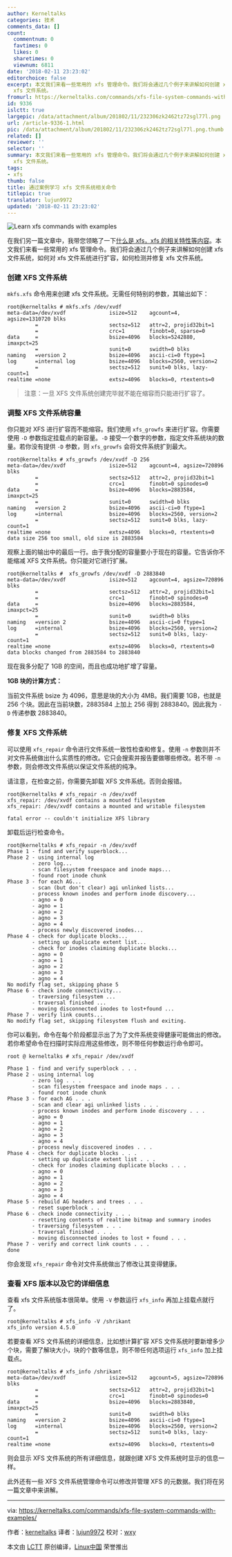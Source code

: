 ```yaml
---
author: Kerneltalks
categories: 技术
comments_data: []
count:
  commentnum: 0
  favtimes: 0
  likes: 0
  sharetimes: 0
  viewnum: 6811
date: '2018-02-11 23:23:02'
editorchoice: false
excerpt: 本文我们来看一些常用的 xfs 管理命令。我们将会通过几个例子来讲解如何创建 xfs 文件系统，如何对 xfs 文件系统进行扩容，如何检测并修复
  xfs 文件系统。
fromurl: https://kerneltalks.com/commands/xfs-file-system-commands-with-examples/
id: 9336
islctt: true
largepic: /data/attachment/album/201802/11/232306zk2462tz72sgl77l.png
url: /article-9336-1.html
pic: /data/attachment/album/201802/11/232306zk2462tz72sgl77l.png.thumb.jpg
related: []
reviewer: ''
selector: ''
summary: 本文我们来看一些常用的 xfs 管理命令。我们将会通过几个例子来讲解如何创建 xfs 文件系统，如何对 xfs 文件系统进行扩容，如何检测并修复
  xfs 文件系统。
tags:
- xfs
thumb: false
title: 通过案例学习 xfs 文件系统相关命令
titlepic: true
translator: lujun9972
updated: '2018-02-11 23:23:02'
---
```


![Learn xfs commands with examples](/data/attachment/album/201802/11/232306zk2462tz72sgl77l.png)


在我们另一篇文章中，我带您领略了一下[什么是 xfs，xfs 的相关特性等内容](https://kerneltalks.com/disk-management/xfs-filesystem-in-linux/)。本文我们来看一些常用的 xfs 管理命令。我们将会通过几个例子来讲解如何创建 xfs 文件系统，如何对 xfs 文件系统进行扩容，如何检测并修复 xfs 文件系统。


### 创建 XFS 文件系统


`mkfs.xfs` 命令用来创建 xfs 文件系统。无需任何特别的参数，其输出如下：



```
root@kerneltalks # mkfs.xfs /dev/xvdf
meta-data=/dev/xvdf              isize=512    agcount=4, agsize=1310720 blks
         =                       sectsz=512   attr=2, projid32bit=1
         =                       crc=1        finobt=0, sparse=0
data     =                       bsize=4096   blocks=5242880, imaxpct=25
         =                       sunit=0      swidth=0 blks
naming   =version 2              bsize=4096   ascii-ci=0 ftype=1
log      =internal log           bsize=4096   blocks=2560, version=2
         =                       sectsz=512   sunit=0 blks, lazy-count=1
realtime =none                   extsz=4096   blocks=0, rtextents=0

```


> 
> 注意：一旦 XFS 文件系统创建完毕就不能在缩容而只能进行扩容了。
> 
> 
> 


### 调整 XFS 文件系统容量


你只能对 XFS 进行扩容而不能缩容。我们使用 `xfs_growfs` 来进行扩容。你需要使用 `-D` 参数指定挂载点的新容量。`-D` 接受一个数字的参数，指定文件系统块的数量。若你没有提供 `-D` 参数，则 `xfs_growfs` 会将文件系统扩到最大。



```
root@kerneltalks # xfs_growfs /dev/xvdf -D 256
meta-data=/dev/xvdf              isize=512    agcount=4, agsize=720896 blks
         =                       sectsz=512   attr=2, projid32bit=1
         =                       crc=1        finobt=0 spinodes=0
data     =                       bsize=4096   blocks=2883584, imaxpct=25
         =                       sunit=0      swidth=0 blks
naming   =version 2              bsize=4096   ascii-ci=0 ftype=1
log      =internal               bsize=4096   blocks=2560, version=2
         =                       sectsz=512   sunit=0 blks, lazy-count=1
realtime =none                   extsz=4096   blocks=0, rtextents=0
data size 256 too small, old size is 2883584

```

观察上面的输出中的最后一行。由于我分配的容量要小于现在的容量。它告诉你不能缩减 XFS 文件系统。你只能对它进行扩展。



```
root@kerneltalks #  xfs_growfs /dev/xvdf -D 2883840
meta-data=/dev/xvdf              isize=512    agcount=4, agsize=720896 blks
         =                       sectsz=512   attr=2, projid32bit=1
         =                       crc=1        finobt=0 spinodes=0
data     =                       bsize=4096   blocks=2883584, imaxpct=25
         =                       sunit=0      swidth=0 blks
naming   =version 2              bsize=4096   ascii-ci=0 ftype=1
log      =internal               bsize=4096   blocks=2560, version=2
         =                       sectsz=512   sunit=0 blks, lazy-count=1
realtime =none                   extsz=4096   blocks=0, rtextents=0
data blocks changed from 2883584 to 2883840

```

现在我多分配了 1GB 的空间，而且也成功地扩增了容量。


**1GB 块的计算方式：**


当前文件系统 bsize 为 4096，意思是块的大小为 4MB。我们需要 1GB，也就是 256 个块。因此在当前块数，2883584 上加上 256 得到 2883840。因此我为 `-D` 传递参数 2883840。


### 修复 XFS 文件系统


可以使用 `xfs_repair` 命令进行文件系统一致性检查和修复。使用 `-n` 参数则并不对文件系统做出什么实质性的修改。它只会搜索并报告要做哪些修改。若不带 `-n` 参数，则会修改文件系统以保证文件系统的纯净。


请注意，在检查之前，你需要先卸载 XFS 文件系统。否则会报错。



```
root@kerneltalks # xfs_repair -n /dev/xvdf
xfs_repair: /dev/xvdf contains a mounted filesystem
xfs_repair: /dev/xvdf contains a mounted and writable filesystem

fatal error -- couldn't initialize XFS library

```

卸载后运行检查命令。



```
root@kerneltalks # xfs_repair -n /dev/xvdf
Phase 1 - find and verify superblock...
Phase 2 - using internal log
        - zero log...
        - scan filesystem freespace and inode maps...
        - found root inode chunk
Phase 3 - for each AG...
        - scan (but don't clear) agi unlinked lists...
        - process known inodes and perform inode discovery...
        - agno = 0
        - agno = 1
        - agno = 2
        - agno = 3
        - agno = 4
        - process newly discovered inodes...
Phase 4 - check for duplicate blocks...
        - setting up duplicate extent list...
        - check for inodes claiming duplicate blocks...
        - agno = 0
        - agno = 1
        - agno = 2
        - agno = 3
        - agno = 4
No modify flag set, skipping phase 5
Phase 6 - check inode connectivity...
        - traversing filesystem ...
        - traversal finished ...
        - moving disconnected inodes to lost+found ...
Phase 7 - verify link counts...
No modify flag set, skipping filesystem flush and exiting.

```

你可以看到，命令在每个阶段都显示出了为了文件系统变得健康可能做出的修改。若你希望命令在扫描时实际应用这些修改，则不带任何参数运行命令即可。



```
root @ kerneltalks # xfs_repair /dev/xvdf

Phase 1 - find and verify superblock . . .
Phase 2 - using internal log
        - zero log . . .
        - scan filesystem freespace and inode maps . . .
        - found root inode chunk
Phase 3 - for each AG . . . 
        - scan and clear agi unlinked lists . . .
        - process known inodes and perform inode discovery . . .
        - agno = 0 
        - agno = 1
        - agno = 2
        - agno = 3
        - agno = 4
        - process newly discovered inodes . . . 
Phase 4 - check for duplicate blocks . . .
        - setting up duplicate extent list . . .
        - check for inodes claiming duplicate blocks . . .
        - agno = 0
        - agno = 1
        - agno = 2
        - agno = 3
        - agno = 4 
Phase 5 - rebuild AG headers and trees . . .
        - reset superblock . . .
Phase 6 - check inode connectivity . . .
        - resetting contents of realtime bitmap and summary inodes
        - traversing filesystem . . .
        - traversal finished . . .
        - moving disconnected inodes to lost + found . . .
Phase 7 - verify and correct link counts . . . 
done

```

你会发现 `xfs_repair` 命令对文件系统做出了修改让其变得健康。


### 查看 XFS 版本以及它的详细信息


查看 xfs 文件系统版本很简单。使用 `-V` 参数运行 `xfs_info` 再加上挂载点就行了。



```
root@kerneltalks # xfs_info -V /shrikant
xfs_info version 4.5.0

```

若要查看 XFS 文件系统的详细信息，比如想计算扩容 XFS 文件系统时要新增多少个块，需要了解块大小，块的个数等信息，则不带任何选项运行 `xfs_info` 加上挂载点。



```
root@kerneltalks # xfs_info /shrikant
meta-data=/dev/xvdf              isize=512    agcount=5, agsize=720896 blks
         =                       sectsz=512   attr=2, projid32bit=1
         =                       crc=1        finobt=0 spinodes=0
data     =                       bsize=4096   blocks=2883840, imaxpct=25
         =                       sunit=0      swidth=0 blks
naming   =version 2              bsize=4096   ascii-ci=0 ftype=1
log      =internal               bsize=4096   blocks=2560, version=2
         =                       sectsz=512   sunit=0 blks, lazy-count=1
realtime =none                   extsz=4096   blocks=0, rtextents=0

```

则会显示 XFS 文件系统的所有详细信息，就跟创建 XFS 文件系统时显示的信息一样。


此外还有一些 XFS 文件系统管理命令可以修改并管理 XFS 的元数据。我们将在另一篇文章中来讲解。




---


via: <https://kerneltalks.com/commands/xfs-file-system-commands-with-examples/>


作者：[kerneltalks](https://kerneltalks.com) 译者：[lujun9972](https://github.com/lujun9972) 校对：[wxy](https://github.com/wxy)


本文由 [LCTT](https://github.com/LCTT/TranslateProject) 原创编译，[Linux中国](https://linux.cn/) 荣誉推出